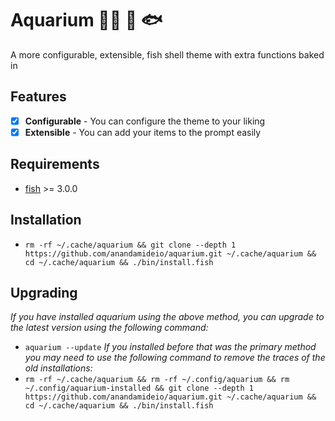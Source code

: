 # Aquarium 🫧🐡 🐠 🐟
A more configurable, extensible, fish shell theme with extra functions baked in

## Features
- [x] **Configurable** - You can configure the theme to your liking
- [x] **Extensible** - You can add your items to the prompt easily

## Requirements
- [fish](https://fishshell.com/) >= 3.0.0

## Installation
 - `rm -rf ~/.cache/aquarium && git clone --depth 1 https://github.com/anandamideio/aquarium.git ~/.cache/aquarium && cd ~/.cache/aquarium && ./bin/install.fish `

## Upgrading
_If you have installed aquarium using the above method, you can upgrade to the latest version using the following command:_
 - `aquarium --update`
_If you installed before that was the primary method you may need to use the following command to remove the traces of the old installations:_
 - `rm -rf ~/.cache/aquarium && rm -rf ~/.config/aquarium && rm ~/.config/aquarium-installed && git clone --depth 1 https://github.com/anandamideio/aquarium.git ~/.cache/aquarium && cd ~/.cache/aquarium && ./bin/install.fish`
